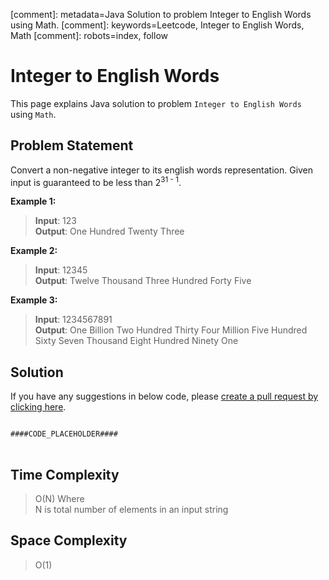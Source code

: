 [comment]: metadata=Java Solution to problem Integer to English Words using Math.
[comment]: keywords=Leetcode, Integer to English Words, Math
[comment]: robots=index, follow


<h1>Integer to English Words</h1>
<p>
This page explains Java solution to problem <code class="inline">Integer to English Words</code> using <code class="inline">Math</code>.
</p>


<h2 class="heading">Problem Statement</h2>
<p>
Convert a non-negative integer to its english words representation. Given input is guaranteed to be less than 2<sup>31 - 1</sup>.
</p>


<b>Example 1:</b>
<blockquote>
<p>
<b>Input</b>: 123<br/>
<b>Output</b>: One Hundred Twenty Three<br/>
</p>
</blockquote>

<b>Example 2:</b>
<blockquote>
<p>
<b>Input</b>: 12345<br/>
<b>Output</b>: Twelve Thousand Three Hundred Forty Five<br/>
</p>
</blockquote>

<b>Example 3:</b>
<blockquote>
<p>
<b>Input</b>: 1234567891<br/>
<b>Output</b>: One Billion Two Hundred Thirty Four Million Five Hundred Sixty Seven Thousand Eight Hundred Ninety One<br/>
</p>
</blockquote>


<h2 class="heading">Solution</h2>
If you have any suggestions in below code, please <a href="####LINK_PLACEHOLDER####" target="_blank" rel="noopener noreferrer" class="absolute">create a pull request by clicking here</a>.
<pre>
<code class="language-java">
####CODE_PLACEHOLDER####
</code>
</pre>


<h2 class="heading">Time Complexity</h2>
<blockquote>
<p>
O(N) Where <br />
N is total number of elements in an input string
</p>
</blockquote>


<h2 class="heading">Space Complexity</h2>
<blockquote>
<p>
O(1)
</p>
</blockquote>
